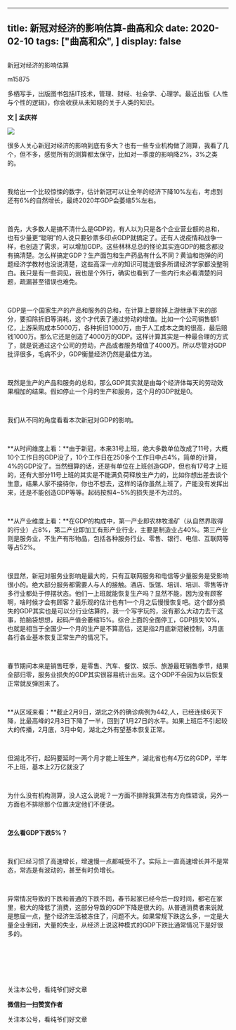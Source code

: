 
---
title:   新冠对经济的影响估算-曲高和众
date: 2020-02-10
tags: ["曲高和众", ]
display: false
---


## 



新冠对经济的影响估算




m15875




多栖写手，出版图书包括IT技术，管理、财经、社会学、心理学。最近出版《人性与个性的逻辑》，你会收获从未知晓的关于人类的知识。


**文 | 孟庆祥&nbsp;**

<img class="rich_pages" data-ratio="0.75" data-s="300,640" src="https://mmbiz.qpic.cn/mmbiz_jpg/fxGMiaL5Zj1iattok7iaoiaTJV3CXXuYEZRGh2FfYbjibR1SOiboW7P0E7ObrNGs6PKVTfo02bNgicqdSMAZGyXfVqFqg/640?wx_fmt=jpeg" data-type="jpeg" data-w="960" style=""/>



很多人关心新冠对经济的影响到底有多大？也有一些专业机构做了测算，我看了几个，但不多，感觉所有的测算都太保守，比如对一季度的影响降2%，3%之类的。

&nbsp;

我给出一个比较惊悚的数字，估计新冠可以让全年的经济下降10%左右，考虑到还有6%的自然增长，最终2020年GDP会萎缩5%左右。

&nbsp;

首先，大多数人是搞不清什么是GDP的，有人以为只是各个企业营业额的总和，也有少量更“聪明”的人说只要钞票多印点GDP就搞定了。还有人说疫情和战争一样，也创造了需求，可以增加GDP。这些林林总总的怪论其实连GDP的概念都没有搞清楚。怎么样搞定GDP？生产面包和生产药品有什么不同？黄油和炮弹的问题经济学教材也没说清楚，这些高深一点的知识可能连很多所谓经济学家都没整明白。我只是有一些洞见，我也是个外行，确实也看到了一些内行未必看清楚的问题，疏漏甚至错误也难免。

&nbsp;

GDP是一个国家生产的产品和服务的总和，在计算上要除掉上游继承下来的部分，要扣除折旧等消耗，这个才代表了通过劳动的增值。比如一个公司销售额1亿，上游采购成本5000万，各种折旧1000万，由于人工成本之类的很高，最后赔钱1000万。那么它还是创造了4000万的GDP。这样计算其实是一种最合理的方式了，就是说通过这个公司的劳动，产品或者服务增值了4000万。所以尽管对GDP批评很多，毛病不少，GDP衡量经济仍然是最佳方法。

&nbsp;

既然是生产的产品和服务的总和，那么GDP其实就是由每个经济体每天的劳动效果相加的结果。假如停止一个月的生产和服务，这个月的GDP就是0。

&nbsp;

我们从不同的角度看看本次新冠对GDP的影响。

&nbsp;

**从时间维度上看：**由于新冠，本来31号上班，绝大多数单位改成了11号，大概10个工作日的GDP没了，10个工作日在250多个工作日中占4%，简单的计算，4%的GDP没了。当然细算的话，还是有单位在上班创造GDP，但也有17号才上班的，还有大部分11号上班的其实是不能满负荷释放生产力的，比如你想出差去谈个生意，结果人家不接待你，你也不想去，这样的话你虽然上班了，产能没有发挥出来，还是不能创造GDP等等。起码按照4~5%的损失是不为过的。

&nbsp;

**从产业维度上看：**在GDP的构成中，第一产业即农林牧渔矿（从自然界取得的行业）占8%，第二产业即加工有形产业行业，主要是制造业占40%。第三产业则是服务业，不生产有形物品，包括各种服务行业、零售、银行、电信、互联网等等占52%。

&nbsp;

很显然，新冠对服务业影响是最大的，只有互联网服务和电信等少量服务是受影响很小的。绝大部分服务都需要人与人的接触。酒店、饭馆、培训、培训、零售等许多行业都处于停摆状态。他们一上班就能恢复生产吗？显然不能，因为没有顾客啊，啥时候才会有顾客？最乐观的估计也有1一个月之后慢慢恢复吧。这个部分损失的GDP其实也是可以分行业估算的，我一个写字玩的，没有那么大动力去干这事，拍脑袋想想，起码产值会萎缩15%。综合上面的全面停工，GDP损失10%，也就是相当于全国少一个月的生产是不算高估，这是指2月底新冠被控制，3月底各行各业基本恢复正常生产的情况下。

&nbsp;

春节期间本来是销售旺季，是零售、汽车、餐饮、娱乐、旅游最旺销售季节，结果全部归零，服务业损失的GDP其实很容易统计出来。这个GDP不会因为以后恢复正常就反弹回来了。

&nbsp;

**从区域来看：**截止2月9日，湖北之外的确诊病例为442,人，已经连续6天下降，比最高峰的2月3日下降了一半，回到了1月27日的水平。如果上班后不引起较大的传播，2月底，3月中旬，湖北之外有望基本恢复正常。

&nbsp;

但湖北不行，起码要延时一两个月才能上班生产，湖北省也有4万亿的GDP，半年不上班，基本上2万亿就没了

&nbsp;

为什么没有机构测算，没人这么说呢？一方面不排除我算法有方向性错误，另外一方面也不排除那个位置决定他们不便说。

&nbsp;

**怎么看GDP****下跌5%****？**

&nbsp;

我们已经习惯了高速增长，增速慢一点都喊受不了。实际上一直高速增长并不是常态，常态是有波动的，甚至有时负增长。

&nbsp;

异常情况导致的下跌和普通的下跌不同，春节起家已经今后一段时间，都宅在家里，极大的降低了消费，这部分导致的GDP下降是很大的。从普通消费者来说就是憋屈一点，整个经济生活被冻住了，问题不大。如果常规下跌这么多，一定是大量企业倒闭，大量的失业，从经济上说这种模式的GDP下跌比通常情况下是好很多的。

&nbsp;

&nbsp;

&nbsp;



关注本公号，看纯爷们好文章


**微信扫一扫赞赏作者**






关注本公号，看纯爷们好文章








